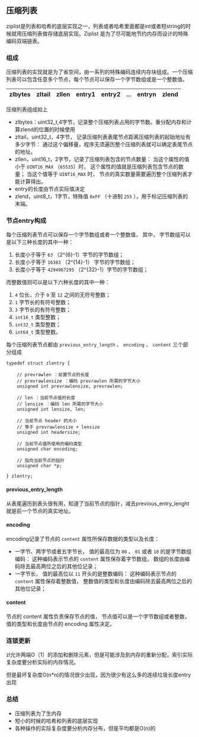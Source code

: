 ## 压缩列表

ziplist是列表和哈希的底层实现之一，列表或者哈希里面都是int或者短string的时候就用压缩列表做存储底层实现。Ziplist 是为了尽可能地节约内存而设计的特殊编码双端链表。

### 组成

压缩列表的实现就是为了省空间，由一系列的特殊编码连续内存块组成。一个压缩列表可以包含任意多个节点，每个节点可以保存一个字节数组或是一个整数值。

| zlbytes | zltail | zllen | entry1 | entry2 | ...  | entryn | zlend |
| :-----: | :----: | :---: | :----: | :----: | :--: | :----: | :---: |

压缩列表组成如上

+ zlbytes：uint32_t,4字节，记录整个压缩列表占用的字节数。重分配内存和计算zlend的位置的时候使用
+ zltail，uint32_t，4字节， 记录压缩列表表尾节点距离压缩列表的起始地址有多少字节： 通过这个偏移量，程序无须遍历整个压缩列表就可以确定表尾节点的地址。
+ zllen，uint16_t，2字节，记录了压缩列表包含的节点数量： 当这个属性的值小于 `UINT16_MAX` （`65535`）时， 这个属性的值就是压缩列表包含节点的数量； 当这个值等于 `UINT16_MAX` 时， 节点的真实数量需要遍历整个压缩列表才能计算得出。
+ entry的长度由节点实际值决定
+ zlend，uint8_t，1字节，特殊值 `0xFF` （十进制 `255` ），用于标记压缩列表的末端。

### 节点entry构成

每个压缩列表节点可以保存一个字节数组或者一个整数值， 其中， 字节数组可以是以下三种长度的其中一种：

1. 长度小于等于 `63` （2^{6}-1）字节的字节数组；
2. 长度小于等于 `16383` （2^{14}-1） 字节的字节数组；
3. 长度小于等于 `4294967295` （2^{32}-1）字节的字节数组；

而整数值则可以是以下六种长度的其中一种：

1. `4` 位长，介于 `0` 至 `12` 之间的无符号整数；
2. `1` 字节长的有符号整数；
3. `3` 字节长的有符号整数；
4. `int16_t` 类型整数；
5. `int32_t` 类型整数；
6. `int64_t` 类型整数。

每个压缩列表节点都由 `previous_entry_length` 、 `encoding` 、 `content` 三个部分组成

```
typedef struct zlentry {

    // prevrawlen ：前置节点的长度
    // prevrawlensize ：编码 prevrawlen 所需的字节大小
    unsigned int prevrawlensize, prevrawlen;

    // len ：当前节点值的长度
    // lensize ：编码 len 所需的字节大小
    unsigned int lensize, len;

    // 当前节点 header 的大小
    // 等于 prevrawlensize + lensize
    unsigned int headersize;

    // 当前节点值所使用的编码类型
    unsigned char encoding;

    // 指向当前节点的指针
    unsigned char *p;

} zlentry;
```

#### previous_entry_length

从表尾遍历到表头很有用，知道了当前节点的指针，减去previous_entry_lenght就是前一个节点的真实地址。

#### encoding

encoding记录了节点的 `content` 属性所保存数据的类型以及长度：

- 一字节、两字节或者五字节长， 值的最高位为 `00` 、 `01` 或者 `10` 的是字节数组编码： 这种编码表示节点的 `content` 属性保存着字节数组， 数组的长度由编码除去最高两位之后的其他位记录；
- 一字节长， 值的最高位以 `11` 开头的是整数编码： 这种编码表示节点的 `content` 属性保存着整数值， 整数值的类型和长度由编码除去最高两位之后的其他位记录；

#### content

节点的 content 属性负责保存节点的值， 节点值可以是一个字节数组或者整数， 值的类型和长度由节点的 encoding 属性决定。

### 连锁更新

zl允许两端O（1）的添加和删除元素，但是可能涉及到内存的重新分配，索引实际复杂度要分析实际的内存情况。

但是最坏复杂度O(n*n)的情况很少出现，因为很少有这么多的连续垃圾长度entry出现

### 总结

+ 压缩列表为了生内存
+ 短小的时候的哈希和列表的底层实现
+ 各种操作的实际复杂度要分析内存分布，但是平均都是O(n)的